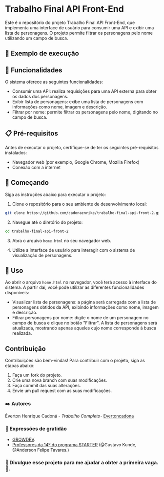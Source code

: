 # Trabalho Final API Front-End

Este é o repositório do projeto Trabalho Final API Front-End, que implementa uma interface de usuário para consumir uma API e exibir uma lista de personagens. O projeto permite filtrar os personagens pelo nome utilizando um campo de busca.

## 🚀 Exemplo de execução



## 🚀 Funcionalidades

O sistema oferece as seguintes funcionalidades:

- Consumir uma API: realiza requisições para uma API externa para obter os dados dos personagens.
- Exibir lista de personagens: exibe uma lista de personagens com informações como nome, imagem e descrição.
- Filtrar por nome: permite filtrar os personagens pelo nome, digitando no campo de busca.

## 📋 Pré-requisitos

Antes de executar o projeto, certifique-se de ter os seguintes pré-requisitos instalados:

- Navegador web (por exemplo, Google Chrome, Mozilla Firefox)
- Conexão com a internet

## 🚀 Começando

Siga as instruções abaixo para executar o projeto:

1. Clone o repositório para o seu ambiente de desenvolvimento local:

```bash
git clone https://github.com/cadonaenrike/trabalho-final-api-front-2.git
```

2. Navegue até o diretório do projeto:

```bash
cd trabalho-final-api-front-2
```

3. Abra o arquivo `home.html` no seu navegador web.

4. Utilize a interface de usuário para interagir com o sistema de visualização de personagens.

## 🚀 Uso

Ao abrir o arquivo `home.html` no navegador, você terá acesso à interface do sistema. A partir daí, você pode utilizar as diferentes funcionalidades disponíveis:

- Visualizar lista de personagens: a página será carregada com a lista de personagens obtidos da API, exibindo informações como nome, imagem e descrição.
- Filtrar personagens por nome: digite o nome de um personagem no campo de busca e clique no botão "Filtrar". A lista de personagens será atualizada, mostrando apenas aqueles cujo nome corresponde à busca realizada.

## Contribuição

Contribuições são bem-vindas! Para contribuir com o projeto, siga as etapas abaixo:

1. Faça um fork do projeto.
2. Crie uma nova branch com suas modificações.
3. Faça commit das suas alterações.
4. Envie um pull request com as suas modificações.

### ✒️ Autores 

Éverton Henrique Cadoná - *Trabalho Completo*- [Evertoncadona](https://github.com/cadonaenrike)

### 🎁 Expressões de gratidão

* [GROWDEV](https://www.growdev.com.br/).
* [Professores da 14º do programa STARTER](https://www.growdev.com.br/) (@Gustavo Kunde, @Anderson Felipe Tavares.)

### 📢 Divulgue esse projeto para me ajudar a obter a primeira vaga. 📢.
